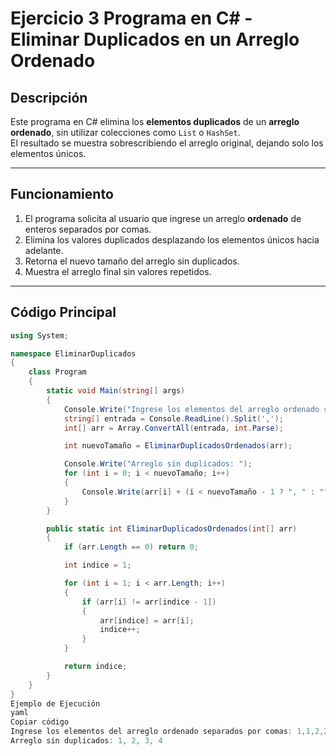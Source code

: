 # Ejercicio 3 Programa en C# - Eliminar Duplicados en un Arreglo Ordenado

## Descripción
Este programa en C# elimina los **elementos duplicados** de un **arreglo ordenado**, sin utilizar colecciones como `List` o `HashSet`.  
El resultado se muestra sobrescribiendo el arreglo original, dejando solo los elementos únicos.

---

## Funcionamiento
1. El programa solicita al usuario que ingrese un arreglo **ordenado** de enteros separados por comas.
2. Elimina los valores duplicados desplazando los elementos únicos hacia adelante.
3. Retorna el nuevo tamaño del arreglo sin duplicados.
4. Muestra el arreglo final sin valores repetidos.

---

## Código Principal
```csharp
using System;

namespace EliminarDuplicados
{
    class Program
    {
        static void Main(string[] args)
        {
            Console.Write("Ingrese los elementos del arreglo ordenado separados por comas: ");
            string[] entrada = Console.ReadLine().Split(',');
            int[] arr = Array.ConvertAll(entrada, int.Parse);

            int nuevoTamaño = EliminarDuplicadosOrdenados(arr);

            Console.Write("Arreglo sin duplicados: ");
            for (int i = 0; i < nuevoTamaño; i++)
            {
                Console.Write(arr[i] + (i < nuevoTamaño - 1 ? ", " : ""));
            }
        }

        public static int EliminarDuplicadosOrdenados(int[] arr)
        {
            if (arr.Length == 0) return 0;

            int indice = 1;

            for (int i = 1; i < arr.Length; i++)
            {
                if (arr[i] != arr[indice - 1])
                {
                    arr[indice] = arr[i];
                    indice++;
                }
            }

            return indice;
        }
    }
}
Ejemplo de Ejecución
yaml
Copiar código
Ingrese los elementos del arreglo ordenado separados por comas: 1,1,2,2,3,4,4
Arreglo sin duplicados: 1, 2, 3, 4